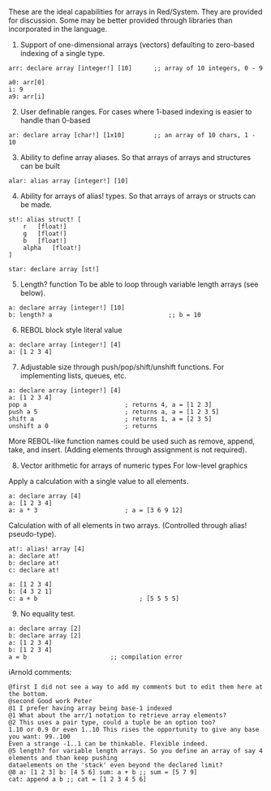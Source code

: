These are the ideal capabilities for arrays in Red/System. They are provided for discussion. Some may be better provided through libraries than incorporated in the language.

1. Support of one-dimensional arrays (vectors) defaulting to zero-based indexing of a single type.
```
arr: declare array [integer!] [10]		;; array of 10 integers, 0 - 9

a0: arr[0]
i: 9
a9: arr[i]
```
2. User definable ranges.
For cases where 1-based indexing is easier to handle than 0-based
```
ar: declare array [char!] [1x10]		;; an array of 10 chars, 1 - 10
```
3. Ability to define array aliases.
So that arrays of arrays and structures can be built
```
alar: alias array [integer!] [10] 

```
4. Ability for arrays of alias! types.
So that arrays of arrays or structs can be made.
```
st!: alias struct! [
	r	[float!]
	g	[float!]
	b	[float!]
	alpha	[float!]
]

star: declare array [st!]

```
5. Length? function
To be able to loop through variable length arrays (see below).
```
a: declare array [integer!] [10]
b: length? a								;; b = 10
```
6. REBOL block style literal value
```
a: declare array [integer!] [4]
a: [1 2 3 4]
```
7. Adjustable size through push/pop/shift/unshift functions. 
For implementing lists, queues, etc.
```
a: declare array [integer!] [4]
a: [1 2 3 4]
pop a							; returns 4, a = [1 2 3]
push a 5						; returns a, a = [1 2 3 5]
shift a							; returns 1, a = [2 3 5]
unshift a 0						; returns 
```
More REBOL-like function names could be used such as remove, append, take, and insert.
(Adding elements through assignment is not required).

8. Vector arithmetic for arrays of numeric types
For low-level graphics

Apply a calculation with a single value to all elements.
```
a: declare array [4]
a: [1 2 3 4]
a: a * 3						; a = [3 6 9 12]
```
Calculation with of all elements in two arrays. (Controlled through alias! pseudo-type).
```
at!: alias! array [4]
a: declare at!
b: declare at!
c: declare at!

a: [1 2 3 4]
b: [4 3 2 1]
c: a + b							; [5 5 5 5]
```
9. No equality test.
```
a: declare array [2]
b: declare array [2]
a: [1 2 3 4]
b: [1 2 3 4]
a = b						;; compilation error

```
iArnold comments:

```
@first I did not see a way to add my comments but to edit them here at the bottom.
@second Good work Peter
@1 I prefer having array being base-1 indexed
@1 What about the arr/1 notation to retrieve array elements?
@2 This uses a pair type, could a tuple be an option too?
1.10 or 0.9 Or even 1..10 This rises the opportunity to give any base you want: 99..100
Even a strange -1..1 can be thinkable. Flexible indeed.
@5 length? for variable length arrays. So you define an array of say 4 elements and than keep pushing 
dataelements on the 'stack' even beyond the declared limit?
@8 a: [1 2 3] b: [4 5 6] sum: a + b ;; sum = [5 7 9]
cat: append a b ;; cat = [1 2 3 4 5 6]
```

